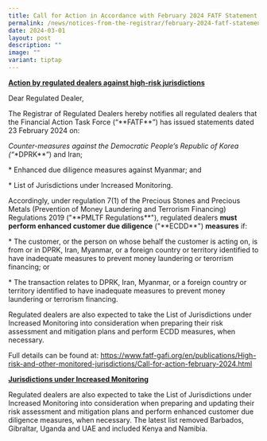 ```yaml
---
title: Call for Action in Accordance with February 2024 FATF Statement
permalink: /news/notices-from-the-registrar/february-2024-fatf-statement/
date: 2024-03-01
layout: post
description: ""
image: ""
variant: tiptap
---
```

<p><strong><u>Action by regulated dealers against high-risk jurisdictions</u></strong>
</p>
<p>Dear Regulated Dealer,</p>
<p>The Registrar of Regulated Dealers hereby notifies all regulated dealers
that the Financial Action Task Force (“**FATF**”) has issued statements
dated 23 February 2024 on:</p>
<p><em>Counter-measures against the Democratic People’s Republic of Korea (“</em>*DPRK**”)
and Iran;</p>
<p>* Enhanced due diligence measures against Myanmar; and</p>
<p>* List of Jurisdictions under Increased Monitoring.</p>
<p></p>
<p>Accordingly, under regulation 7(1) of the Precious Stones and Precious
Metals (Prevention of Money Laundering and Terrorism Financing) Regulations
2019 ("**PMLTF Regulations**"), regulated dealers <strong>must perform enhanced customer due diligence</strong> ("**ECDD**") <strong>measures</strong> if:</p>
<p>* The customer, or the person on whose behalf the customer is acting on,
is from or in DPRK, Iran, Myanmar, or a foreign country or territory identified
to have inadequate measures to prevent money laundering or terorrism financing;
or</p>
<p>* The transaction relates to DPRK, Iran, Myanmar, or a foreign country
or territory identified to have inadequate measures to prevent money laundering
or terrorism financing.</p>
<p>Regulated dealers are also expected to take the List of Jurisdictions
under Increased Monitoring into consideration when preparing their risk
assessment and mitigation plans and perform ECDD measures, when necessary.</p>
<p>Full details can be found at: <a href="https://www.fatf-gafi.org/en/publications/High-risk-and-other-monitored-jurisdictions/Call-for-action-february-2024.html" rel="noopener noreferrer nofollow" target="_blank">https://www.fatf-gafi.org/en/publications/High-risk-and-other-monitored-jurisdictions/Call-for-action-february-2024.html</a>
</p>
<p><strong><u>Jurisdictions under Increased Monitoring</u></strong>
</p>
<p>Regulated dealers are also expected to take the List of Jurisdictions
under Increased Monitoring into consideration when preparing and updating
their risk assessment and mitigation plans and perform enhanced customer
due diligence measures, when necessary. The latest list removed Barbados,
Gibraltar, Uganda and UAE and included Kenya and Namibia.</p>
<p></p>